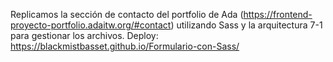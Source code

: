 Replicamos la sección de contacto del portfolio de Ada (https://frontend-proyecto-portfolio.adaitw.org/#contact) utilizando Sass y la arquitectura 7-1 para gestionar los archivos.
Deploy: https://blackmistbasset.github.io/Formulario-con-Sass/
